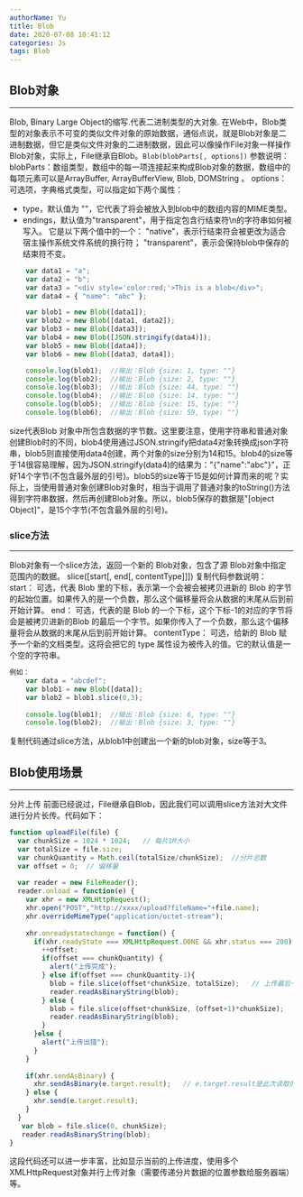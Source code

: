 ```yaml
---
authorName: Yu
title: Blob
date: 2020-07-08 10:41:12
categories: Js
tags: Blob
---
```

## Blob对象
---

Blob, Binary Large Object的缩写.代表二进制类型的大对象.
在Web中，Blob类型的对象表示不可变的类似文件对象的原始数据，通俗点说，就是Blob对象是二进制数据，但它是类似文件对象的二进制数据，因此可以像操作File对象一样操作Blob对象，实际上，File继承自Blob。`Blob(blobParts[, options])`
参数说明：
blobParts：数组类型，数组中的每一项连接起来构成Blob对象的数据，数组中的每项元素可以是ArrayBuffer, ArrayBufferView, Blob, DOMString 。
options：可选项，字典格式类型，可以指定如下两个属性：
- type，默认值为 ""，它代表了将会被放入到blob中的数组内容的MIME类型。
- endings，默认值为"transparent"，用于指定包含行结束符\n的字符串如何被写入。 它是以下两个值中的一个： "native"，表示行结束符会被更改为适合宿主操作系统文件系统的换行符； "transparent"，表示会保持blob中保存的结束符不变。
<!-- more -->

```js
    var data1 = "a";
    var data2 = "b";
    var data3 = "<div style='color:red;'>This is a blob</div>";
    var data4 = { "name": "abc" };

    var blob1 = new Blob([data1]);
    var blob2 = new Blob([data1, data2]);
    var blob3 = new Blob([data3]);
    var blob4 = new Blob([JSON.stringify(data4)]);
    var blob5 = new Blob([data4]);
    var blob6 = new Blob([data3, data4]);

    console.log(blob1);  //输出：Blob {size: 1, type: ""}
    console.log(blob2);  //输出：Blob {size: 2, type: ""}
    console.log(blob3);  //输出：Blob {size: 44, type: ""}
    console.log(blob4);  //输出：Blob {size: 14, type: ""}
    console.log(blob5);  //输出：Blob {size: 15, type: ""}
    console.log(blob6);  //输出：Blob {size: 59, type: ""}
```
size代表Blob 对象中所包含数据的字节数。这里要注意，使用字符串和普通对象创建Blob时的不同，blob4使用通过JSON.stringify把data4对象转换成json字符串，blob5则直接使用data4创建，两个对象的size分别为14和15。blob4的size等于14很容易理解，因为JSON.stringify(data4)的结果为："{"name":"abc"}"，正好14个字节(不包含最外层的引号)。blob5的size等于15是如何计算而来的呢？实际上，当使用普通对象创建Blob对象时，相当于调用了普通对象的toString()方法得到字符串数据，然后再创建Blob对象。所以，blob5保存的数据是"[object Object]"，是15个字节(不包含最外层的引号)。

### slice方法
---

Blob对象有一个slice方法，返回一个新的 Blob对象，包含了源 Blob对象中指定范围内的数据。
slice([start[, end[, contentType]]])
复制代码参数说明：
start： 可选，代表 Blob 里的下标，表示第一个会被会被拷贝进新的 Blob 的字节的起始位置。如果传入的是一个负数，那么这个偏移量将会从数据的末尾从后到前开始计算。
end： 可选，代表的是 Blob 的一个下标，这个下标-1的对应的字节将会是被拷贝进新的Blob 的最后一个字节。如果你传入了一个负数，那么这个偏移量将会从数据的末尾从后到前开始计算。
contentType： 可选，给新的 Blob 赋予一个新的文档类型。这将会把它的 type 属性设为被传入的值。它的默认值是一个空的字符串。

```js
例如：
    var data = "abcdef";
    var blob1 = new Blob([data]);
    var blob2 = blob1.slice(0,3);
    
    console.log(blob1);  //输出：Blob {size: 6, type: ""}
    console.log(blob2);  //输出：Blob {size: 3, type: ""}
```
复制代码通过slice方法，从blob1中创建出一个新的blob对象，size等于3。

## Blob使用场景
---

分片上传
前面已经说过，File继承自Blob，因此我们可以调用slice方法对大文件进行分片长传。代码如下：

```js
function uploadFile(file) {
  var chunkSize = 1024 * 1024;   // 每片1M大小
  var totalSize = file.size;
  var chunkQuantity = Math.ceil(totalSize/chunkSize);  //分片总数
  var offset = 0;  // 偏移量
  
  var reader = new FileReader();
  reader.onload = function(e) {
    var xhr = new XMLHttpRequest();
    xhr.open("POST","http://xxxx/upload?fileName="+file.name);
    xhr.overrideMimeType("application/octet-stream");
    
    xhr.onreadystatechange = function() {
      if(xhr.readyState === XMLHttpRequest.DONE && xhr.status === 200) {
        ++offset;
        if(offset === chunkQuantity) {
          alert("上传完成");
        } else if(offset === chunkQuantity-1){
          blob = file.slice(offset*chunkSize, totalSize);   // 上传最后一片
          reader.readAsBinaryString(blob);
        } else {
          blob = file.slice(offset*chunkSize, (offset+1)*chunkSize); 
          reader.readAsBinaryString(blob);
        }
      }else {
        alert("上传出错");
      }
    }
    
    if(xhr.sendAsBinary) {
      xhr.sendAsBinary(e.target.result);   // e.target.result是此次读取的分片二进制数据
    } else {
      xhr.send(e.target.result);
    }
  }
   var blob = file.slice(0, chunkSize);
   reader.readAsBinaryString(blob);
}
```
这段代码还可以进一步丰富，比如显示当前的上传进度，使用多个XMLHttpRequest对象并行上传对象（需要传递分片数据的位置参数给服务器端）等。
